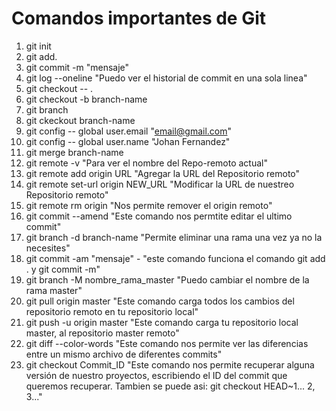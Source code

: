 # Comandos importantes de Git

1. git init
2. git add. 
3. git commit -m "mensaje"
4. git log --oneline "Puedo ver el historial de commit en una sola linea" 
5. git checkout -- .
6. git checkout -b branch-name
7. git branch
8. git ckeckout branch-name
9. git config -- global user.email "email@gmail.com"
10. git config -- global user.name "Johan Fernandez"
11. git merge branch-name
12. git remote -v  "Para ver el nombre del Repo-remoto actual"
13. git remote add origin URL "Agregar la URL del Repositorio remoto"
14. git remote set-url origin NEW_URL "Modificar la URL de nuestreo Repositorio remoto"
15. git remote rm origin "Nos permite remover el origin remoto"
16. git commit --amend "Este comando nos permtite editar el ultimo commit"
17. git branch -d branch-name "Permite eliminar una rama una vez ya no la necesites"
18. git commit -am "mensaje" - "este comando funciona el comando git add . y git commit -m"
19. git branch -M nombre_rama_master "Puedo cambiar el nombre de la rama master"
20. git pull origin master "Este comando carga todos los cambios del repositorio remoto en tu repositorio local"
21. git push -u origin master "Este comando carga tu repositorio local master, al repositorio master remoto"
22. git diff --color-words "Este comando nos permite ver las diferencias entre un mismo archivo de diferentes commits"
23. git checkout Commit_ID "Este comando nos permite recuperar alguna versión de nuestro proyectos, escribiendo el ID del commit que queremos recuperar. Tambien se puede asi: git checkout HEAD~1... 2, 3..."
